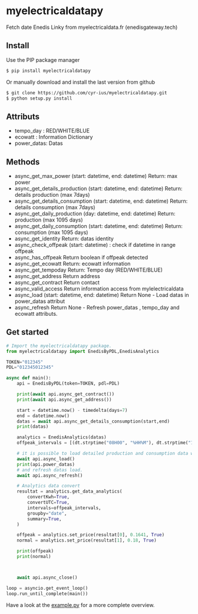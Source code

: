 # myelectricaldatapy

Fetch date Enedis Linky from myelectricaldata.fr (enedisgateway.tech)

## Install

Use the PIP package manager

```bash
$ pip install myelectricaldatapy
```

Or manually download and install the last version from github

```bash
$ git clone https://github.com/cyr-ius/myelectricaldatapy.git
$ python setup.py install
```

## Attributs

- tempo_day : RED/WHITE/BLUE
- ecowatt : Information Dictionary
- power_datas: Datas

## Methods

- async_get_max_power (start: datetime, end: datetime) Return: max power
- async_get_details_production (start: datetime, end: datetime) Return: details production (max 7days)
- async_get_details_consumption (start: datetime, end: datetime) Return: details consumption (max 7days)
- async_get_daily_production (day: datetime, end: datetime) Return: production (max 1095 days)
- async_get_daily_consumption (start: datetime, end: datetime) Return: consumption (max 1095 days)
- async_get_identity Return: datas identity
- async_check_offpeak (start: datetime) : check if datetime in range offpeak
- async_has_offpeak Return boolean if offpeak detected
- async_get_ecowatt Return: ecowatt information
- async_get_tempoday Return: Tempo day (RED/WHITE/BLUE)
- async_get_address Return address
- async_get_contract Return contact
- async_valid_access Return information access from mylelectricaldata
- async_load (start: datetime, end: datetime) Return None - Load datas in power_datas attribut
- async_refresh Return None - Refresh power_datas , tempo_day and ecowatt attributs.

## Get started

```python
# Import the myelectricaldatapy package.
from myelectricaldatapy import EnedisByPDL,EnedisAnalytics

TOKEN="012345"
PDL="012345012345"

async def main():
    api = EnedisByPDL(token=TOKEN, pdl=PDL)

    print(await api.async_get_contract())
    print(await api.async_get_address())

    start = datetime.now() - timedelta(days=7)
    end = datetime.now()
    datas = await api.async_get_details_consumption(start,end)
    print(datas)

    analytics = EnedisAnalytics(datas)
    offpeak_intervals = [(dt.strptime("08H00", "%HH%M"), dt.strptime("12H00", "%HH%M"))]

    # it is possible to load detailed production and consumption data within the object (in the power_datas attribute)
    await api.async_load()
    print(api.power_datas)
    # and refresh datas load.
    await api.async_refresh()

    # Analytics data convert
    resultat = analytics.get_data_analytics(
        convertKwh=True,
        convertUTC=True,
        intervals=offpeak_intervals,
        groupby="date",
        summary=True,
    )

    offpeak = analytics.set_price(resultat[0], 0.1641, True)
    normal = analytics.set_price(resultat[1], 0.18, True)

    print(offpeak)
    print(normal)



    await api.async_close()

loop = asyncio.get_event_loop()
loop.run_until_complete(main())
```

Have a look at the [example.py](https://github.com/cyr-ius/myelectricaldatapy/blob/master/example.py) for a more complete overview.
